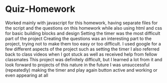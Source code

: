 # Quiz-Homework
Worked mainly with javascript for this homework, having separate files for the script and the questions on this homework while also using html and css for basic building blocks and design
Setting the timer was the most difficult part of the project
Creating the questions was an interesting part to the project, trying not to make them too easy or too difficult.
I used google for a few different aspects of the project such as setting the timer
I also referred back to class videos when I got stuck as well as received help from fellow classmates
This project was definitely difficult, but I learned a lot from it and look forward to projects of this nature in the future
I was unsuccessful (repeatedly) making the timer and play again button active and working or even appearing at all